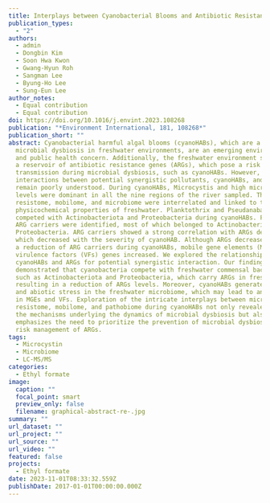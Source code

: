 ```yaml
---
title: Interplays between Cyanobacterial Blooms and Antibiotic Resistance Genes
publication_types:
  - "2"
authors:
  - admin
  - Dongbin Kim
  - Soon Hwa Kwon
  - Gwang-Hyun Roh
  - Sangman Lee
  - Byung-Ho Lee
  - Sung-Eun Lee
author_notes:
  - Equal contribution
  - Equal contribution
doi: https://doi.org/10.1016/j.envint.2023.108268
publication: "*Environment International, 181, 108268*"
publication_short: ""
abstract: Cyanobacterial harmful algal blooms (cyanoHABs), which are a form of
  microbial dysbiosis in freshwater environments, are an emerging environmental
  and public health concern. Additionally, the freshwater environment serves as
  a reservoir of antibiotic resistance genes (ARGs), which pose a risk of
  transmission during microbial dysbiosis, such as cyanoHABs. However, the
  interactions between potential synergistic pollutants, cyanoHABs, and ARGs
  remain poorly understood. During cyanoHABs, Microcystis and high microcystin
  levels were dominant in all the nine regions of the river sampled. The
  resistome, mobilome, and microbiome were interrelated and linked to the
  physicochemical properties of freshwater. Planktothrix and Pseudanabaena
  competed with Actinobacteriota and Proteobacteria during cyanoHABs. Forty two
  ARG carriers were identified, most of which belonged to Actinobacteriota and
  Proteobacteria. ARG carriers showed a strong correlation with ARGs density,
  which decreased with the severity of cyanoHAB. Although ARGs decreased due to
  a reduction of ARG carriers during cyanoHABs, mobile gene elements (MGEs) and
  virulence factors (VFs) genes increased. We explored the relationship between
  cyanoHABs and ARGs for potential synergistic interaction. Our findings
  demonstrated that cyanobacteria compete with freshwater commensal bacteria
  such as Actinobacteriota and Proteobacteria, which carry ARGs in freshwater,
  resulting in a reduction of ARGs levels. Moreover, cyanoHABs generate biotic
  and abiotic stress in the freshwater microbiome, which may lead to an increase
  in MGEs and VFs. Exploration of the intricate interplays between microbiome,
  resistome, mobilome, and pathobiome during cyanoHABs not only revealed that
  the mechanisms underlying the dynamics of microbial dysbiosis but also
  emphasizes the need to prioritize the prevention of microbial dysbiosis in the
  risk management of ARGs.
tags:
  - Microcystin
  - Microbiome
  - LC-MS/MS
categories:
  - Ethyl formate
image:
  caption: ""
  focal_point: smart
  preview_only: false
  filename: graphical-abstract-re-.jpg
summary: ""
url_dataset: ""
url_project: ""
url_source: ""
url_video: ""
featured: false
projects:
  - Ethyl formate
date: 2023-11-01T08:33:32.559Z
publishDate: 2017-01-01T00:00:00.000Z
---
```

